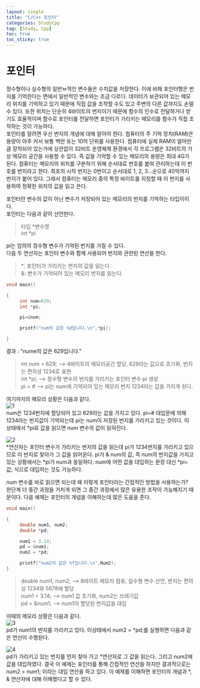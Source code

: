```yaml
---
layout: single
title: "C/C++ 포인터"
categories: StudyCpp
tag: [Study, Cpp]
toc: true
toc_sticky: true
---
```


# 포인터

정수형이나 실수형의 일반ㅂ적인 변수들은 수치값을 저장한다. 이에 비해 포인터형은 번지를 기억한다는 면에서 일반적인 변수와는 조금 다르다. 데이터가 보관되어 있는 메모리 위치를 기억하고 있기 때문에 직접 값을 조작할 수도 있고 주변의 다른 값까지도 손델 수 있다. 또한 위치는 단순히 4바이트의 번지이기 때문에 함수의 인수로 전달하거나 받기도 효율적이며 함수로 포인터를 전달하면 포인터가 가리키는 메모리를 함수가 직접 조작하는 것이 가능하다.  
포인터를 알려면 우선 번지의 개념에 대해 알아야 한다. 컴퓨터의 주 기억 장치(RAM)은 용량이 아주 커서 보통 백만 또는 10억 단위를 사용한다. 컴퓨터에 실제 RAM이 얼마만큼 장착되어 있는가에 상관없이 32비트 운영체제 환경에서 각 프로그램은 32비트의 가상 메모리 공간을 사용할 수 있다. 즉 값을 기억할 수 있는 메모리의 용량은 최대 4G가 된다. 컴퓨터는 메모리의 위치를 구분하기 위해 순서대로 번호를 붙여 관리하는데 이 번호를 번지라고 한다. 최초의 시작 번지는 0번이고 순서대로 1, 2, 3...순으로 40억까지 번지가 붙어 있다. 그래서 컴퓨터는 메모리 중의 특정 바이트를 지칭할 때 이 번지를 사용하여 정확한 위치의 값을 읽고 쓴다.  

포인터란 변수의 값이 아닌 변수가 저장되어 있는 메모리의 번지를 기억하는 타입이이다.  
포인터는 다음과 같이 선언한다.  

> 타입 *변수명  
> int *pi

pi는 임의의 정수형 변수가 기억된 번지를 가질 수 있다.  
다음 두 연산자는 포인터 변수와 함께 사용되어 번지와 관련된 연산을 한다.

> *: 포인터가 가리키는 번지의 값을 읽는다.  
> &: 변수가 기억되어 있는 메모리 번지를 읽는다.  

```c++
void main()

{
     int num=629;
     int *pi;

     pi=&num;

     printf("num의 값은 %d입니다.\n",*pi);

}
```

결과 : "nume의 값은 629입니다."

> int num = 629; --> 4바이트의 메모리공간 할당, 629라는 값으로 초기화, 번지는 편의상 1234로 표현  
> int *pi;       --> 정수형 변수의 번지를 가리키는 포인터 변수 pi 생성  
> pi = &num;     --> pi는 num에 기억되어 있는 메모리 번지 1234라는 값을 가지게 된다.

여기까지의 메모리 상황은 다음과 같다.  
![1](https://user-images.githubusercontent.com/97664446/188463764-9927677e-1f10-4e44-83f5-3e0f3d02e033.PNG)  
num은 1234번지에 할당되어 있고 629라는 값을 가지고 있다. pi=&num; 대입문에 의해 1234라는 번지값이 기억되는데 pi는 num이 저장된 번지를 가리키고 있는 것이다. 이 상태에서 *pi로 값을 읽으면 num 변수의 값이 읽혀진다.  

![2](https://user-images.githubusercontent.com/97664446/188463766-84d27cf9-8997-47d5-9bb8-8c823e50e55b.PNG)  
*연산자는 포인터 변수가 가리키는 번지의 값을 읽는데 pi가 1234번지를 가리키고 있으므로 이 번지로 찾아가 그 값을 읽어온다. pi가 & num의 값, 즉 num의 번지값을 가지고 있는 상황에서는 *pi가 num과 동일하다. num에 어떤 값을 대입하는 문장 대신 *pi= 값; 식으로 대입하는 것도 가능하다.   

num 변수를 바로 읽으면 되는데 왜 이렇게 포인터라는 간접적인 방법을 사용하는가? 한단계 더 중간 과정을 거치게 되면 그 중간 과정에서 많은 유용한 조작이 가능해지기 때문이다. 다음 예제는 포인터의 개념을 이해하는데 많은 도움을 준다.

```c++
void main()

{
     double num1, num2;
     double *pd;

     num1 = 3.14;
     pd = &num1;
     num2 = *pd;

     printf("num2의 값은 %f입니다.\n",Num2);
}
```

> double num1, num2; --> 8바이트 메모리 점유, 실수형 변수 선언, 번지는 편의상 1234와 5678에 할당  
> num1 = 3.14;       --> num1 값 초기화, num2는 쓰레기값  
> pd = &num1;        --> num1이 할당된 번지값을 대입

이때의 메모리 상황은 다음과 같다.  
![3](https://user-images.githubusercontent.com/97664446/188479985-dc2f16ae-1821-46e9-b8da-095a46b40204.PNG)  
pd가 num1의 번지를 가리키고 있다. 이상태에서 num2 = *pd;를 실행하면 다음과 같은 연산이 수행된다.  

![4](https://user-images.githubusercontent.com/97664446/188479986-3472aa5d-acb1-45b6-8458-bab6c6dc592f.PNG)  
pd가 가리키고 있는 번지를 먼저 찾아 가고 *연산자로 그 값을 읽는다. 그리고 num2에 값을 대입하였다. 결국 이 예제는 포인터를 통해 간접적인 연산을 하지만 결과적으로는 num2 = num1; 이라는 대입 연산을 하고 있다. 이 예제를 이해하면 포인터의 개념과 *, & 연산자에 대해 이해했다고 할 수 있다. 